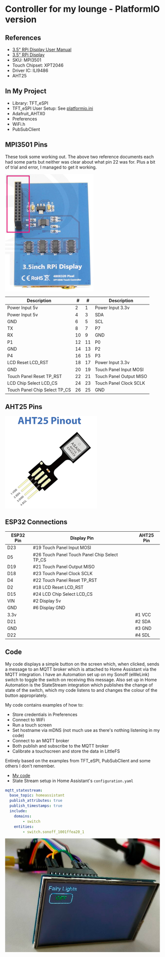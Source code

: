 # Controller for my lounge - PlatformIO version

## References

* [3.5" RPi Display User Manual][def]
* [3.5" RPi Display][def2]
* SKU: MPI3501
* Touch Chipset: XPT2046
* Driver IC: ILI9486
* AHT25

## In My Project

* Library: TFT_eSPI
* TFT_eSPI User Setup: See [platformio.ini](./platformio.ini)
* Adafruit_AHTX0
* Preferences
* WiFi.h
* PubSubClient

## MPI3501 Pins

These took some working out. The above two reference documents each had some parts but neither was clear about what pin 22 was for. Plus a bit of trial and error, I managed to get it working.

![RPi 3.5 inch Display](images/mpi3501.jpg)

| Description | # | # | Description |
| ----------- | - | - | ----------- |
| Power Input 5v | 2 | 1 | Power Input 3.3v |
| Power Input 5v | 4 | 3 | SDA |
| GND | 6 | 5 | SCL |
| TX | 8 | 7 | P7 |
| RX | 10 | 9 | GND |
| P1 | 12 | 11 | P0 |
| GND | 14 | 13 | P2 |
| P4 | 16 | 15 | P3 |
| LCD Reset LCD_RST | 18 | 17 | Power Input 3.3v |
| GND | 20 | 19 | Touch Panel Input MOSI |
| Touch Panel Reset TP_RST | 22 | 21 | Touch Panel Output MISO |
| LCD Chip Select LCD_CS | 24 | 23 | Touch Panel Clock SCLK |
| Touch Panel Chip Select TP_CS | 26 | 25 | GND |

## AHT25 Pins

![AHT25](images/AHT25-Pinout.png)

## ESP32 Connections

| ESP32 Pin | Display Pin | AHT25 Pin |
| --------- | ----------- | --------- |
| D23 | #19 Touch Panel Input MOSI | |
| D5 | #26 Touch Panel Touch Panel Chip Select TP_CS | |
| D19 | #21 Touch Panel Output MISO | |
| D18 | #23 Touch Panel Clock SCLK | |
| D4 | #22 Touch Panel Reset TP_RST | |
| D2 | #18 LCD Reset LCD_RST | |
| D15 | #24 LCD Chip Select LCD_CS | |
| VIN | #2 Display 5v | |
| GND | #6 Display GND | |
| 3.3v | | #1 VCC |
| D21 | | #2 SDA |
| GND | | #3 GND |
| D22 | | #4 SDL |

## Code

My code displays a simple button on the screen which, when clicked, sends a message to an MQTT broker which is attached to Home Assistant via the MQTT integration. I have an Automation set up on my Sonoff (eWeLink) switch to toggle the switch on receiving this message. Also set up in Home Automation is the StateStream integration which publishes the change of state of the switch, which my code listens to and changes the colour of the button appropriately.

My code contains examples of how to:

* Store credentials in Preferences
* Connect to WiFi
* Run a touch screen
* Set hostname via mDNS (not much use as there's nothing listening in my code)
* Connect to an MQTT broker
* Both publish and subscribe to the MQTT broker
* Calibrate a touchscreen and store the data in LittleFS

Entirely based on the examples from TFT_eSPI, PubSubClient and some others I don't remember.

* [My code](./src/TouchScreen.cpp)
* State Stream setup in Home Assistant's `configuration.yaml`

```yaml
mqtt_statestream:
  base_topic: homeassistant
  publish_attributes: true
  publish_timestamps: true
  include:
    domains:
        - switch
    entities:
        - switch.sonoff_1001ffea20_1
```

![Working Setup](images/working.jpg)


[def]: https://cdn.awsli.com.br/945/945993/arquivos/MPI3501-3.5inch-RPi-Display-User-Manual-V1.0.pdf
[def2]: http://www.lcdwiki.com/3.5inch_RPi_Display
